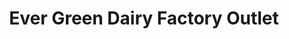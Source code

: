 ---
title: "Ever Green Dairy Factory Outlet"
url: /karachi/ever-green-dairy-factory-outlet/
shop: dairy
---